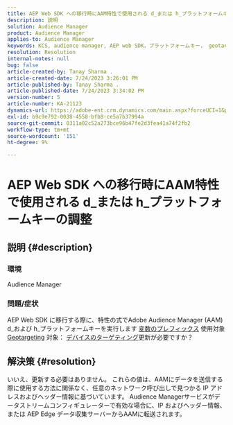 ```yaml
---
title: AEP Web SDK への移行時にAAM特性で使用される d_または h_プラットフォームキーの調整
description: 説明
solution: Audience Manager
product: Audience Manager
applies-to: Audience Manager
keywords: KCS, audience manager, AEP web SDK，プラットフォームキー， geotargeting，変数プレフィックス，デバイスターゲティング
resolution: Resolution
internal-notes: null
bug: false
article-created-by: Tanay Sharma .
article-created-date: 7/24/2023 3:26:01 PM
article-published-by: Tanay Sharma .
article-published-date: 7/24/2023 3:34:02 PM
version-number: 5
article-number: KA-21123
dynamics-url: https://adobe-ent.crm.dynamics.com/main.aspx?forceUCI=1&pagetype=entityrecord&etn=knowledgearticle&id=1cbd5461-362a-ee11-bdf4-6045bd006239
exl-id: b9c9e792-0038-4558-bfb8-ce5a7b37994a
source-git-commit: 0311a02c52a273bce96b47fe2d3fea41a74f2fb2
workflow-type: tm+mt
source-wordcount: '151'
ht-degree: 9%

---
```


# AEP Web SDK への移行時にAAM特性で使用される d_または h_プラットフォームキーの調整

## 説明 {#description}


### 環境

Audience Manager

### 問題/症状

AEP Web SDK に移行する際に、特性の式でAdobe Audience Manager (AAM) d_および h_プラットフォームキーを実行します [変数のプレフィックス](https://experienceleague.adobe.com/docs/audience-manager/user-guide/features/traits/trait-variable-prefixes.html) 使用対象 [Geotargeting](https://experienceleague.adobe.com/docs/audience-manager/user-guide/features/traits/trait-geotarget-keys.html) 対象： [デバイスのターゲティング](https://experienceleague.adobe.com/docs/audience-manager/user-guide/features/traits/trait-device-targeting.html)更新が必要ですか？


## 解決策 {#resolution}


いいえ、更新する必要はありません。 これらの値は、AAMにデータを送信する際に使用する方法に関係なく、任意のネットワーク呼び出しで見つかる IP アドレスおよびヘッダー情報に基づいています。 Audience Managerサービスがデータストリームコンフィギュレーターで有効な場合に、IP およびヘッダー情報、または AEP Edge データ収集サーバーからAAMに転送されます。
